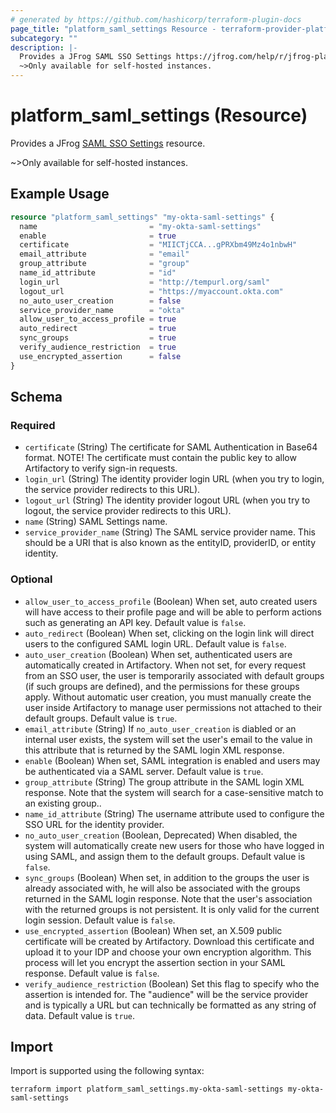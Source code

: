 ```yaml
---
# generated by https://github.com/hashicorp/terraform-plugin-docs
page_title: "platform_saml_settings Resource - terraform-provider-platform"
subcategory: ""
description: |-
  Provides a JFrog SAML SSO Settings https://jfrog.com/help/r/jfrog-platform-administration-documentation/saml-sso resource.
  ~>Only available for self-hosted instances.
---
```


# platform_saml_settings (Resource)

Provides a JFrog [SAML SSO Settings](https://jfrog.com/help/r/jfrog-platform-administration-documentation/saml-sso) resource.

~>Only available for self-hosted instances.

## Example Usage

```terraform
resource "platform_saml_settings" "my-okta-saml-settings" {
  name                         = "my-okta-saml-settings"
  enable                       = true
  certificate                  = "MIICTjCCA...gPRXbm49Mz4o1nbwH"
  email_attribute              = "email"
  group_attribute              = "group"
  name_id_attribute            = "id"
  login_url                    = "http://tempurl.org/saml"
  logout_url                   = "https://myaccount.okta.com"
  no_auto_user_creation        = false
  service_provider_name        = "okta"
  allow_user_to_access_profile = true
  auto_redirect                = true
  sync_groups                  = true
  verify_audience_restriction  = true
  use_encrypted_assertion      = false
}
```

<!-- schema generated by tfplugindocs -->
## Schema

### Required

- `certificate` (String) The certificate for SAML Authentication in Base64 format. NOTE! The certificate must contain the public key to allow Artifactory to verify sign-in requests.
- `login_url` (String) The identity provider login URL (when you try to login, the service provider redirects to this URL).
- `logout_url` (String) The identity provider logout URL (when you try to logout, the service provider redirects to this URL).
- `name` (String) SAML Settings name.
- `service_provider_name` (String) The SAML service provider name. This should be a URI that is also known as the entityID, providerID, or entity identity.

### Optional

- `allow_user_to_access_profile` (Boolean) When set, auto created users will have access to their profile page and will be able to perform actions such as generating an API key. Default value is `false`.
- `auto_redirect` (Boolean) When set, clicking on the login link will direct users to the configured SAML login URL. Default value is `false`.
- `auto_user_creation` (Boolean) When set, authenticated users are automatically created in Artifactory. When not set, for every request from an SSO user, the user is temporarily associated with default groups (if such groups are defined), and the permissions for these groups apply. Without automatic user creation, you must manually create the user inside Artifactory to manage user permissions not attached to their default groups. Default value is `true`.
- `email_attribute` (String) If `no_auto_user_creation` is diabled or an internal user exists, the system will set the user's email to the value in this attribute that is returned by the SAML login XML response.
- `enable` (Boolean) When set, SAML integration is enabled and users may be authenticated via a SAML server. Default value is `true`.
- `group_attribute` (String) The group attribute in the SAML login XML response. Note that the system will search for a case-sensitive match to an existing group..
- `name_id_attribute` (String) The username attribute used to configure the SSO URL for the identity provider.
- `no_auto_user_creation` (Boolean, Deprecated) When disabled, the system will automatically create new users for those who have logged in using SAML, and assign them to the default groups. Default value is `false`.
- `sync_groups` (Boolean) When set, in addition to the groups the user is already associated with, he will also be associated with the groups returned in the SAML login response. Note that the user's association with the returned groups is not persistent. It is only valid for the current login session. Default value is `false`.
- `use_encrypted_assertion` (Boolean) When set, an X.509 public certificate will be created by Artifactory. Download this certificate and upload it to your IDP and choose your own encryption algorithm. This process will let you encrypt the assertion section in your SAML response. Default value is `false`.
- `verify_audience_restriction` (Boolean) Set this flag to specify who the assertion is intended for. The "audience" will be the service provider and is typically a URL but can technically be formatted as any string of data. Default value is `true`.

## Import

Import is supported using the following syntax:

```shell
terraform import platform_saml_settings.my-okta-saml-settings my-okta-saml-settings
```

